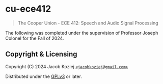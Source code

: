 # cu-ece412

> The Cooper Union - ECE 412: Speech and Audio Signal Processing

The following was completed under the supervision of Professor Joseph
Colonel for the Fall of 2024.

## Copyright & Licensing

Copyright (C) 2024 Jacob Koziej [`<jacobkoziej@gmail.com>`]

Distributed under the [GPLv3] or later.

[gplv3]: LICENSE.md
[`<jacobkoziej@gmail.com>`]: mailto:jacobkoziej@gmail.com
